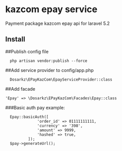# kazcom epay service
Payment package kazcom epay api for laravel 5.2
## Install
##Publish config file 

```
  php artisan vendor:publish --force
```

##Add service provider to config/app.php

```
  Dosarkz\EPayKazCom\EpayServiceProvider::class
```

##Add facade 

``` 
'Epay' => \Dosarkz\EPayKazCom\Facades\Epay::class
```

###Basic auth pay example:

```
  Epay::basicAuth([
              'order_id' => 01111111111,
              'currency' => '398',
              'amount' => 9999,
              'hashed' => true,
          ]);
  $pay->generateUrl();
```

